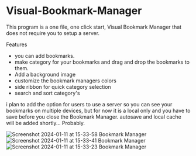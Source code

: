 # Visual-Bookmark-Manager
This program is a one file, one click start, Visual Bookmark Manager that does not require you to setup a server.


Features
- you can add bookmarks.
- make category for your bookmarks and drag and drop the bookmarks to them.
- Add a background image
- customize the bookmark managers colors
- side ribbon for quick category selection
- search and sort category's

i plan to add the option for users to use a server so you can see your bookmarks on multiple devices, but for now it is a local only and you have to save before you close the Bookmark Manager. autosave and local cache will be added shortly... Probably.

![Screenshot 2024-01-11 at 15-33-58 Bookmark Manager](https://github.com/ProtoBotic/Visual-Bookmark-Manager/assets/155253484/4410f163-65a8-4733-9cb6-5bd49357a9fd)
![Screenshot 2024-01-11 at 15-33-41 Bookmark Manager](https://github.com/ProtoBotic/Visual-Bookmark-Manager/assets/155253484/7c9a8eb3-3742-49ed-bd4b-ce4eb7be4c72)
![Screenshot 2024-01-11 at 15-33-23 Bookmark Manager](https://github.com/ProtoBotic/Visual-Bookmark-Manager/assets/155253484/7a1d621e-6780-445a-b1ec-f13417611009)

